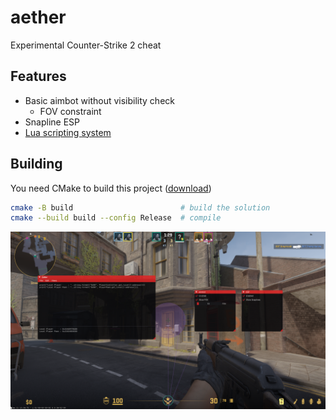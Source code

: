 # aether
Experimental Counter-Strike 2 cheat

## Features
- Basic aimbot without visibility check
  - FOV constraint
- Snapline ESP
- [Lua scripting system](./src/scripts)

## Building
You need CMake to build this project ([download](https://cmake.org/download))

```sh
cmake -B build                        # build the solution
cmake --build build --config Release  # compile
```

![ui image](./assets/images/ui.png)
